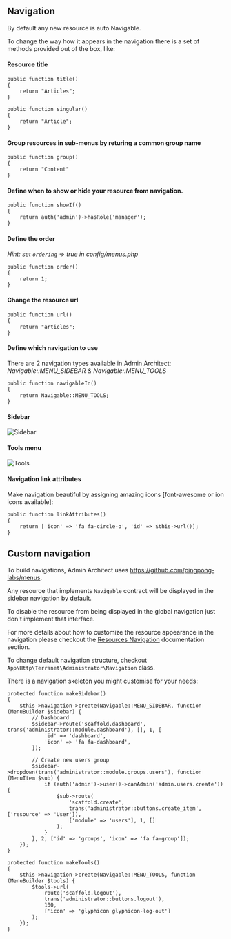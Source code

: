## Navigation

By default any new resource is auto Navigable.

To change the way how it appears in the navigation there is a set of methods provided out of the box, like:

#### Resource title

```
public function title()
{
	return "Articles";
}

public function singular()
{
	return "Article";
}
```

#### Group resources in sub-menus by returing a common group name

```
public function group()
{
	return "Content"
}
```

#### Define when to show or hide your resource from navigation.

```
public function showIf()
{
	return auth('admin')->hasRole('manager');
}
```

#### Define the order
*Hint: set `ordering` => true in config/menus.php*

```
public function order()
{
	return 1;
}
```

#### Change the resource url

```
public function url()
{
	return "articles";
}
```

#### Define which navigation to use
There are 2 navigation types available in Admin Architect:
*Navigable::MENU_SIDEBAR &amp; Navigable::MENU_TOOLS*


```
public function navigableIn()
{
	return Navigable::MENU_TOOLS;
}
```

#### Sidebar

![Sidebar](http://docs.adminarchitect.com/docs/images/navigation/sidebar.jpg)

#### Tools menu
![Tools](http://docs.adminarchitect.com/docs/images/navigation/tools.jpg)


#### Navigation link attributes
Make navigation beautiful by assigning amazing icons [font-awesome or ion icons available]:

```
public function linkAttributes()
{
    return ['icon' => 'fa fa-circle-o', 'id' => $this->url()];
}
```

## Custom navigation

To build navigations, Admin Architect uses https://github.com/pingpong-labs/menus.

Any resource that implements `Navigable` contract will be displayed in the sidebar navigation by default.

To disable the resource from being displayed in the global navigation just don't implement that interface.

For more details about how to customize the resource appearance in the navigation please checkout the [Resources Navigation](http://docs.adminarchitect.com/Resources) documentation section.

To change default navigation structure, checkout `App\Http\Terranet\Administrator\Navigation` class.

There is a navigation skeleton you might customise for your needs:

```
protected function makeSidebar()
{
	$this->navigation->create(Navigable::MENU_SIDEBAR, function (MenuBuilder $sidebar) {
		// Dashboard
		$sidebar->route('scaffold.dashboard', trans('administrator::module.dashboard'), [], 1, [
			'id' => 'dashboard',
			'icon' => 'fa fa-dashboard',
		]);

		// Create new users group
		$sidebar->dropdown(trans('administrator::module.groups.users'), function (MenuItem $sub) {
			if (auth('admin')->user()->canAdmin('admin.users.create')) {
				$sub->route(
					'scaffold.create',
					trans('administrator::buttons.create_item', ['resource' => 'User']),
					['module' => 'users'], 1, []
				);
			}
		}, 2, ['id' => 'groups', 'icon' => 'fa fa-group']);
	});
}

protected function makeTools()
{
	$this->navigation->create(Navigable::MENU_TOOLS, function (MenuBuilder $tools) {
		$tools->url(
			route('scaffold.logout'),
			trans('administrator::buttons.logout'),
			100,
			['icon' => 'glyphicon glyphicon-log-out']
		);
	});
}
```